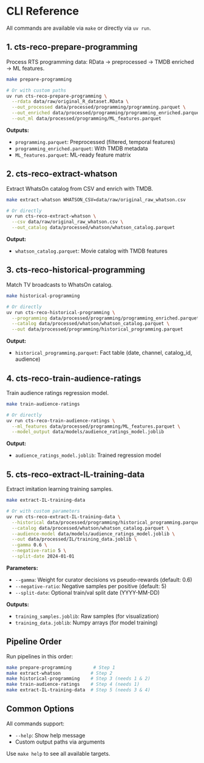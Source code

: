# CLI Reference

All commands are available via `make` or directly via `uv run`.

## 1. cts-reco-prepare-programming

Process RTS programming data: RData → preprocessed → TMDB enriched → ML features.

```bash
make prepare-programming

# Or with custom paths
uv run cts-reco-prepare-programming \
  --rdata data/raw/original_R_dataset.RData \
  --out_processed data/processed/programming/programming.parquet \
  --out_enriched data/processed/programming/programming_enriched.parquet \
  --out_ml data/processed/programming/ML_features.parquet
```

**Outputs:**
- `programming.parquet`: Preprocessed (filtered, temporal features)
- `programming_enriched.parquet`: With TMDB metadata
- `ML_features.parquet`: ML-ready feature matrix

## 2. cts-reco-extract-whatson

Extract WhatsOn catalog from CSV and enrich with TMDB.

```bash
make extract-whatson WHATSON_CSV=data/raw/original_raw_whatson.csv

# Or directly
uv run cts-reco-extract-whatson \
  --csv data/raw/original_raw_whatson.csv \
  --out_catalog data/processed/whatson/whatson_catalog.parquet
```

**Output:**
- `whatson_catalog.parquet`: Movie catalog with TMDB features

## 3. cts-reco-historical-programming

Match TV broadcasts to WhatsOn catalog.

```bash
make historical-programming

# Or directly
uv run cts-reco-historical-programming \
  --programming data/processed/programming/programming_enriched.parquet \
  --catalog data/processed/whatson/whatson_catalog.parquet \
  --out data/processed/programming/historical_programming.parquet
```

**Output:**
- `historical_programming.parquet`: Fact table (date, channel, catalog_id, audience)

## 4. cts-reco-train-audience-ratings

Train audience ratings regression model.

```bash
make train-audience-ratings

# Or directly
uv run cts-reco-train-audience-ratings \
  --ml_features data/processed/programming/ML_features.parquet \
  --model_output data/models/audience_ratings_model.joblib
```

**Output:**
- `audience_ratings_model.joblib`: Trained regression model

## 5. cts-reco-extract-IL-training-data

Extract imitation learning training samples.

```bash
make extract-IL-training-data

# Or with custom parameters
uv run cts-reco-extract-IL-training-data \
  --historical data/processed/programming/historical_programming.parquet \
  --catalog data/processed/whatson/whatson_catalog.parquet \
  --audience-model data/models/audience_ratings_model.joblib \
  --out data/processed/IL/training_data.joblib \
  --gamma 0.6 \
  --negative-ratio 5 \
  --split-date 2024-01-01
```

**Parameters:**
- `--gamma`: Weight for curator decisions vs pseudo-rewards (default: 0.6)
- `--negative-ratio`: Negative samples per positive (default: 5)
- `--split-date`: Optional train/val split date (YYYY-MM-DD)

**Outputs:**
- `training_samples.joblib`: Raw samples (for visualization)
- `training_data.joblib`: Numpy arrays (for model training)

## Pipeline Order

Run pipelines in this order:

```bash
make prepare-programming        # Step 1
make extract-whatson           # Step 2
make historical-programming    # Step 3 (needs 1 & 2)
make train-audience-ratings    # Step 4 (needs 1)
make extract-IL-training-data  # Step 5 (needs 3 & 4)
```

## Common Options

All commands support:
- `--help`: Show help message
- Custom output paths via arguments

Use `make help` to see all available targets.
